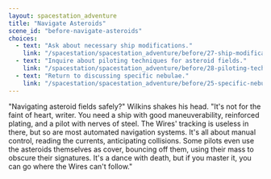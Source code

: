 ```yaml
---
layout: spacestation_adventure
title: "Navigate Asteroids"
scene_id: "before-navigate-asteroids"
choices:
  - text: "Ask about necessary ship modifications."
    link: "/spacestation/spacestation_adventure/before/27-ship-modifications"
  - text: "Inquire about piloting techniques for asteroid fields."
    link: "/spacestation/spacestation_adventure/before/28-piloting-techniques"
  - text: "Return to discussing specific nebulae."
    link: "/spacestation/spacestation_adventure/before/25-specific-nebulae"
---
```


"Navigating asteroid fields safely?" Wilkins shakes his head. "It's not for the faint of heart, writer. You need a ship with good maneuverability, reinforced plating, and a pilot with nerves of steel. The Wires' tracking is useless in there, but so are most automated navigation systems. It's all about manual control, reading the currents, anticipating collisions. Some pilots even use the asteroids themselves as cover, bouncing off them, using their mass to obscure their signatures. It's a dance with death, but if you master it, you can go where the Wires can't follow."
